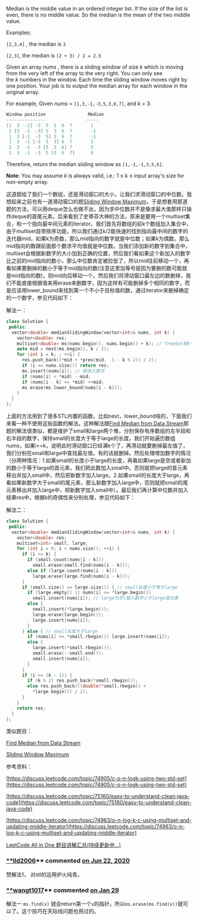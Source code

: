 Median is the middle value in an ordered integer list. If the size of the list is even, there is no middle value. So the median is the mean of the two middle value.

Examples:

`[2,3,4]` , the median is `3`

`[2,3]`, the median is `(2 + 3) / 2 = 2.5`

Given an array _nums_ , there is a sliding window of size _k_ which is moving from the very left of the array to the very right. You can only see the _k_ numbers in the window. Each time the sliding window moves right by one position. Your job is to output the median array for each window in the original array.

For example, Given _nums_ = `[1,3,-1,-3,5,3,6,7]`, and _k_ = 3.

```cpp
Window position                Median
---------------               -----
[1  3  -1] -3  5  3  6  7       1
 1 [3  -1  -3] 5  3  6  7       -1
 1  3 [-1  -3  5] 3  6  7       -1
 1  3  -1 [-3  5  3] 6  7       3
 1  3  -1  -3 [5  3  6] 7       5
 1  3  -1  -3  5 [3  6  7]      6
```

Therefore, return the median sliding window as `[1,-1,-1,3,5,6]`.

**Note:** You may assume _k_ is always valid, i.e.: 1 ≤ k ≤ input array's size for non-empty array.

这道题给了我们一个数组，还是滑动窗口的大小，让我们求滑动窗口的中位数。我想起来之前也有一道滑动窗口的题[Sliding Window Maximum](http://www.cnblogs.com/grandyang/p/4656517.html)，于是想套用那道题的方法，可以用deque怎么也做不出，因为求中位数并不是像求最大值那样只操作deque的首尾元素。后来看到了史蒂芬大神的方法，原来是要用一个multiset集合，和一个指向最中间元素的iterator。我们首先将数组的前k个数组加入集合中，由于multiset自带排序功能，所以我们通过k/2能快速的找到指向最中间的数字的迭代器mid，如果k为奇数，那么mid指向的数字就是中位数；如果k为偶数，那么mid指向的数跟前面那个数求平均值就是中位数。当我们添加新的数字到集合中，multiset会根据新数字的大小加到正确的位置，然后我们看如果这个新加入的数字比之前的mid指向的数小，那么中位数肯定被拉低了，所以mid往前移动一个，再看如果要删掉的数小于等于mid指向的数(注意这里加等号是因为要删的数可能就是mid指向的数)，则mid向后移动一个。然后我们将滑动窗口最左边的数删掉，我们不能直接根据值来用erase来删数字，因为这样有可能删掉多个相同的数字，而是应该用lower_bound来找到第一个不小于目标值的数，通过iterator来删掉确定的一个数字，参见代码如下：

解法一：

```cpp
class Solution {
 public:
  vector<double> medianSlidingWindow(vector<int>& nums, int k) {
    vector<double> res;
    multiset<double> ms(nums.begin(), nums.begin() + k); // TreeSet前k个初始化
    auto mid = next(ms.begin(), k / 2);
    for (int i = k; ; ++i) {
      res.push_back((*mid + *prev(mid,  1 - k % 2)) / 2);        
      if (i == nums.size()) return res;
      ms.insert(nums[i]); // 新加入数字
      if (nums[i] < *mid) --mid;
      if (nums[i - k] <= *mid) ++mid;
      ms.erase(ms.lower_bound(nums[i - k]));
    }
  }
};
```

上面的方法用到了很多STL内置的函数，比如next，lower_bound啥的，下面我们来看一种不使用这些函数的解法。这种解法跟[Find Median from Data Stream](http://www.cnblogs.com/grandyang/p/4896673.html)那题的解法很类似，都是维护了small和large两个堆，分别保存有序数组的左半段和右半段的数字，保持small的长度大于等于large的长度。我们开始遍历数组nums，如果i>=k，说明此时滑动窗口已经满k个了，再滑动就要删掉最左值了，我们分别在small和large中查找最左值，有的话就删掉。然后处理增加数字的情况（分两种情况：1.如果small的长度小于large的长度，再看如果large是空或者新加的数小于等于large的首元素，我们把此数加入small中。否则就把large的首元素移出并加入small中，然后把新数字加入large。2.如果small的长度大于large，再看如果新数字大于small的尾元素，那么新数字加入large中，否则就把small的尾元素移出并加入large中，把新数字加入small中）。最后我们再计算中位数并加入结果res中，根据k的奇偶性来分别处理，参见代码如下：

解法二：

```cpp
class Solution {
 public:
  vector<double> medianSlidingWindow(vector<int>& nums, int k) {
    vector<double> res;
    multiset<int> small, large;
    for (int i = 0; i < nums.size(); ++i) {
      if (i >= k) {
        if (small.count(nums[i - k]))
          small.erase(small.find(nums[i - k]));
        else if (large.count(nums[i - k]))
          large.erase(large.find(nums[i - k]));
      }
      if (small.size() <= large.size()) { // small长度小于等于large
        if (large.empty() || nums[i] <= *large.begin())
          small.insert(nums[i]); // large为空|插入数字小于large首元素
        else {
          small.insert(*large.begin());
          large.erase(large.begin());
          large.insert(nums[i]);
        }
      } else { // small长度大于large
        if (nums[i] >= *small.rbegin()) large.insert(nums[i]);
        else {
          large.insert(*small.rbegin());
          small.erase(--small.end());
          small.insert(nums[i]);
        }
      }
      if (i >= (k - 1)) {
        if (k % 2) res.push_back(*small.rbegin());
        else res.push_back(((double)*small.rbegin() +
          *large.begin()) / 2);
      }
    }
    return res;
  }
};
```

类似题目：

[Find Median from Data Stream](http://www.cnblogs.com/grandyang/p/4896673.html)

[Sliding Window Maximum](http://www.cnblogs.com/grandyang/p/4656517.html)

参考资料：

[https://discuss.leetcode.com/topic/74905/c-o-n-logk-using-two-std-set](https://discuss.leetcode.com/topic/74905/c-o-n-logk-using-two-std-set)

[https://discuss.leetcode.com/topic/75160/easy-to-understand-clean-java-code](https://discuss.leetcode.com/topic/75160/easy-to-understand-clean-java-code)

[https://discuss.leetcode.com/topic/74963/o-n-log-k-c-using-multiset-and-updating-middle-iterator](https://discuss.leetcode.com/topic/74963/o-n-log-k-c-using-multiset-and-updating-middle-iterator)

[LeetCode All in One 题目讲解汇总(持续更新中...)](http://www.cnblogs.com/grandyang/p/4606334.html)

### [\*\*lld2006](https://github.com/lld2006)\*\* commented [on Jun 22, 2020](https://github.com/grandyang/leetcode/issues/480#issuecomment-647193615)

赞解法1， 对stl的运用炉火纯青。

### [\*\*wangt1017](https://github.com/wangt1017)\*\* commented [on Jan 29](https://github.com/grandyang/leetcode/issues/480#issuecomment-769327290)

解法一 `ms.find(x)` 就会return第一个`x`的指针，所以`ms.erase(ms.find(x))`就可以了。这个技巧在天际线问题也用过的。
